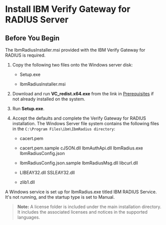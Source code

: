 [title]: # (Install IBM Verify Gateway for RADIUS Server)
[tags]: # (install)
[priority]: # (600)
[display]: # (none)
# Install IBM Verify Gateway for RADIUS Server

## Before You Begin

The IbmRadiusInstaller.msi provided with the IBM Verify Gateway for RADIUS is required.

1. Copy the following two files onto the Windows server disk:

   * Setup.exe

   * IbmRadiusInstaller.msi

1. Download and run **VC_redist.x64.exe** from the link in [Prerequisites](#ibm-verify-gateway-for-radius) if not already installed on the system.

1. Run **Setup.exe**.

1. Accept the defaults and complete the Verify Gateway for RADIUS installation. The Windows Server file system contains the following files in the `C:\Program Files\ibm\IbmRadius directory`:

   * cacert.pem

   * cacert.pem.sample cJSON.dll IbmAuthApi.dll IbmRadius.exe IbmRadiusConfig.json

   * IbmRadiusConfig.json.sample IbmRadiusMsg.dll libcurl.dll

   * LIBEAY32.dll SSLEAY32.dll

   * zlib1.dll

A Windows service is set up for IbmRadius.exe titled IBM RADIUS Service. It's not running, and the startup type is set to Manual.

   >**Note:** A license folder is included under the main installation directory. It includes the associated licenses and notices in the supported languages.

